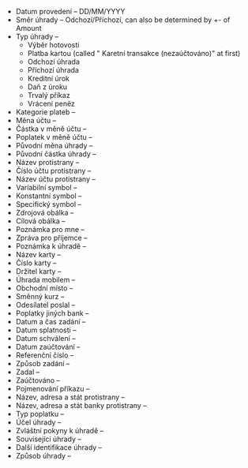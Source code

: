 * Datum provedení – DD/MM/YYYY 
* Směr úhrady – Odchozí/Příchozí, can also be determined by +- of Amount  
* Typ úhrady –
  * Výběr hotovosti
  * Platba kartou (called " Karetní transakce (nezaúčtováno)" at first)
  * Odchozí úhrada
  * Příchozí úhrada
  * Kreditní úrok
  * Daň z úroku
  * Trvalý příkaz
  * Vrácení peněz   
* Kategorie plateb – 
* Měna účtu – 
* Částka v měně účtu – 
* Poplatek v měně účtu – 
* Původní měna úhrady – 
* Původní částka úhrady – 
* Název protistrany – 
* Číslo účtu protistrany – 
* Název účtu protistrany – 
* Variabilní symbol – 
* Konstantní symbol – 
* Specifický symbol – 
* Zdrojová obálka – 
* Cílová obálka – 
* Poznámka pro mne – 
* Zpráva pro příjemce – 
* Poznámka k úhradě – 
* Název karty – 
* Číslo karty – 
* Držitel karty – 
* Úhrada mobilem – 
* Obchodní místo – 
* Směnný kurz – 
* Odesílatel poslal – 
* Poplatky jiných bank – 
* Datum a čas zadání – 
* Datum splatnosti – 
* Datum schválení – 
* Datum zaúčtování – 
* Referenční číslo – 
* Způsob zadání – 
* Zadal – 
* Zaúčtováno – 
* Pojmenování příkazu – 
* Název, adresa a stát protistrany – 
* Název, adresa a stát banky protistrany – 
* Typ poplatku – 
* Účel úhrady – 
* Zvláštní pokyny k úhradě – 
* Související úhrady – 
* Další identifikace úhrady – 
* Způsob úhrady – 